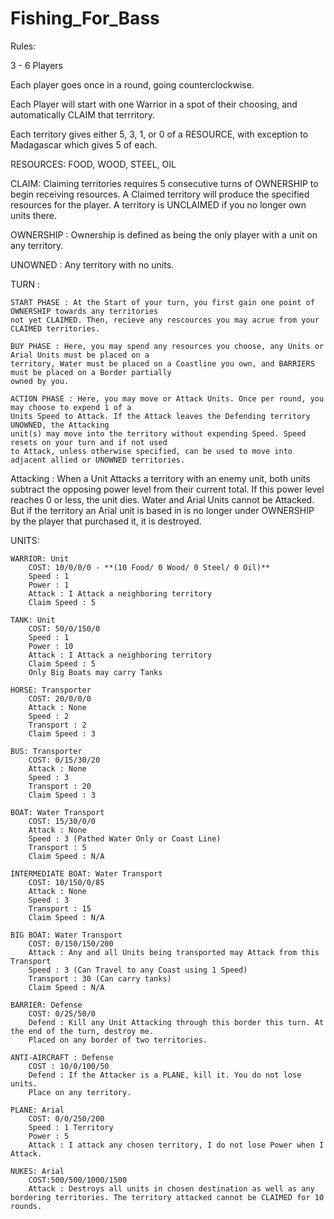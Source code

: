 # Fishing_For_Bass

Rules: 

3 - 6  Players

Each player goes once in a round, going counterclockwise.

Each Player will start with one Warrior in a spot of their choosing, and automatically CLAIM that terrritory.

Each territory gives either 5, 3, 1, or 0 of a RESOURCE, with exception to Madagascar which gives 5 of each.

RESOURCES:  FOOD,  WOOD,  STEEL,  OIL

CLAIM: Claiming territories requires 5 consecutive turns of OWNERSHIP to begin receiving resources. 
A Claimed territory will produce the specified resources for the player. A territory is UNCLAIMED if you no 
longer own units there.

OWNERSHIP : Ownership is defined as being the only player with a unit on any territory.

UNOWNED : Any territory with no units.

TURN :

    START PHASE : At the Start of your turn, you first gain one point of OWNERSHIP towards any territories 
    not yet CLAIMED. Then, recieve any rescources you may acrue from your CLAIMED territories.
    
    BUY PHASE : Here, you may spend any resources you choose, any Units or Arial Units must be placed on a 
    territory, Water must be placed on a Coastline you own, and BARRIERS must be placed on a Border partially 
    owned by you.
    
    ACTION PHASE : Here, you may move or Attack Units. Once per round, you may choose to expend 1 of a 
    Units Speed to Attack. If the Attack leaves the Defending territory UNOWNED, the Attacking 
    unit(s) may move into the territory without expending Speed. Speed resets on your turn and if not used 
    to Attack, unless otherwise specified, can be used to move into adjacent allied or UNOWNED territories.


Attacking : When a Unit Attacks a territory with an enemy unit, both units subtract the opposing power level
from their current total. If this power level reaches 0 or less, the unit dies. Water and Arial Units cannot be
Attacked. But if the territory an Arial unit is based in is no longer under OWNERSHIP by the player that
purchased it, it is destroyed.


UNITS:

    WARRIOR: Unit
        COST: 10/0/0/0 - **(10 Food/ 0 Wood/ 0 Steel/ 0 Oil)**
        Speed : 1
        Power : 1
        Attack : I Attack a neighboring territory
        Claim Speed : 5

    TANK: Unit
        COST: 50/0/150/0
        Speed : 1
        Power : 10
        Attack : I Attack a neighboring territory
        Claim Speed : 5
        Only Big Boats may carry Tanks

    HORSE: Transporter
        COST: 20/0/0/0 
        Attack : None
        Speed : 2
        Transport : 2
        Claim Speed : 3

    BUS: Transporter
        COST: 0/15/30/20
        Attack : None
        Speed : 3
        Transport : 20
        Claim Speed : 3

    BOAT: Water Transport
        COST: 15/30/0/0
        Attack : None
        Speed : 3 (Pathed Water Only or Coast Line)
        Transport : 5
        Claim Speed : N/A

    INTERMEDIATE BOAT: Water Transport
        COST: 10/150/0/85
        Attack : None
        Speed : 3
        Transport : 15
        Claim Speed : N/A

    BIG BOAT: Water Transport
        COST: 0/150/150/200
        Attack : Any and all Units being transported may Attack from this Transport
        Speed : 3 (Can Travel to any Coast using 1 Speed)
        Transport : 30 (Can carry tanks)
        Claim Speed : N/A

    BARRIER: Defense
        COST: 0/25/50/0
        Defend : Kill any Unit Attacking through this border this turn. At the end of the turn, destroy me.
        Placed on any border of two territories.
        
    ANTI-AIRCRAFT : Defense
        COST : 10/0/100/50
        Defend : If the Attacker is a PLANE, kill it. You do not lose units.
        Place on any territory.
        
    PLANE: Arial
        COST: 0/0/250/200
        Speed : 1 Territory
        Power : 5
        Attack : I attack any chosen territory, I do not lose Power when I Attack.
        
    NUKES: Arial
        COST:500/500/1000/1500
        Attack : Destroys all units in chosen destination as well as any bordering territories. The territory attacked cannot be CLAIMED for 10 rounds.
